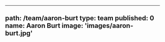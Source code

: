 ---
path: /team/aaron-burt
type: team
published: 0
name: Aaron Burt
image: 'images/aaron-burt.jpg'
-----------------------------
